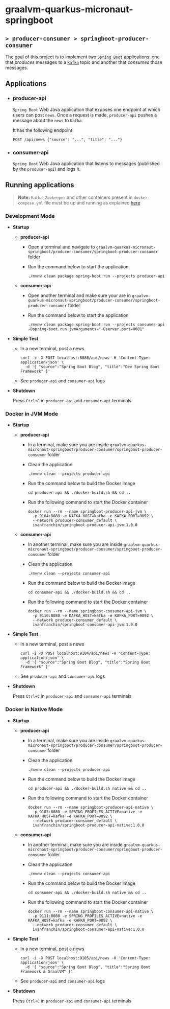# graalvm-quarkus-micronaut-springboot
## `> producer-consumer > springboot-producer-consumer`

The goal of this project is to implement two [`Spring Boot`](https://docs.spring.io/spring-boot/docs/current/reference/htmlsingle/) applications: one that _produces_ messages to a [`Kafka`](https://kafka.apache.org/) topic and another that _consumes_ those messages.

## Applications

- ### producer-api

  `Spring Boot` Web Java application that exposes one endpoint at which users can post `news`. Once a request is made, `producer-api` pushes a message about the `news` to `Kafka`.

  It has the following endpoint:
  ```
  POST /api/news {"source": "...", "title": "..."}
  ```

- ### consumer-api

  `Spring Boot` Web Java application that listens to messages (published by the `producer-api`) and logs it.

## Running applications

> **Note:** `Kafka`, `Zookeeper` and other containers present in `docker-compose.yml` file must be up and running as explained [here](https://github.com/ivangfr/graalvm-quarkus-micronaut-springboot/tree/master/producer-consumer#start-environment)

### Development Mode

- **Startup**

  - **producer-api**

    - Open a terminal and navigate to `graalvm-quarkus-micronaut-springboot/producer-consumer/springboot-producer-consumer` folder

    - Run the command below to start the application
      ```
      ./mvnw clean package spring-boot:run --projects producer-api
      ```

  - **consumer-api**

    - Open another terminal and make sure your are in `graalvm-quarkus-micronaut-springboot/producer-consumer/springboot-producer-consumer` folder

    - Run the command below to start the application
      ```
      ./mvnw clean package spring-boot:run --projects consumer-api -Dspring-boot.run.jvmArguments="-Dserver.port=8081"
      ```

- **Simple Test**

  - In a new terminal, post a news
    ```
    curl -i -X POST localhost:8080/api/news -H 'Content-Type: application/json' \
      -d '{ "source":"Spring Boot Blog", "title":"Dev Spring Boot Framework" }'
    ```

  - See `producer-api` and `consumer-api` logs

- **Shutdown**

  Press `Ctrl+C` in `producer-api` and `consumer-api` terminals

### Docker in JVM Mode

- **Startup**

  - **producer-api**

    - In a terminal, make sure you are inside `graalvm-quarkus-micronaut-springboot/producer-consumer/springboot-producer-consumer` folder

    - Clean the application
      ```
      ./mvnw clean --projects producer-api
      ```

    - Run the command below to build the Docker image
      ```
      cd producer-api && ./docker-build.sh && cd ..
      ```

    - Run the following command to start the Docker container
      ```
      docker run --rm --name springboot-producer-api-jvm \
        -p 9104:8080 -e KAFKA_HOST=kafka -e KAFKA_PORT=9092 \
        --network producer-consumer_default \
        ivanfranchin/springboot-producer-api-jvm:1.0.0
      ```

  - **consumer-api**

    - In another terminal, make sure you are inside `graalvm-quarkus-micronaut-springboot/producer-consumer/springboot-producer-consumer` folder

    - Clean the application
      ```
      ./mvnw clean --projects consumer-api
      ```

    - Run the command below to build the Docker image
      ```
      cd consumer-api && ./docker-build.sh && cd ..
      ```

    - Run the following command to start the Docker container
      ```
      docker run --rm --name springboot-consumer-api-jvm \
        -p 9110:8080 -e KAFKA_HOST=kafka -e KAFKA_PORT=9092 \
        --network producer-consumer_default \
        ivanfranchin/springboot-consumer-api-jvm:1.0.0
      ```

- **Simple Test**

  - In a new terminal, post a news
    ```
    curl -i -X POST localhost:9104/api/news -H 'Content-Type: application/json' \
      -d '{ "source":"Spring Boot Blog", "title":"Spring Boot Framework" }'
    ```

  - See `producer-api` and `consumer-api` logs

- **Shutdown**

  Press `Ctrl+C` in `producer-api` and `consumer-api` terminals

### Docker in Native Mode

- **Startup**

  - **producer-api**

    - In a terminal, make sure you are inside `graalvm-quarkus-micronaut-springboot/producer-consumer/springboot-producer-consumer` folder

    - Clean the application
      ```
      ./mvnw clean --projects producer-api
      ```

    - Run the command below to build the Docker image
      ```
      cd producer-api && ./docker-build.sh native && cd ..
      ```

    - Run the following command to start the Docker container
      ```
      docker run --rm --name springboot-producer-api-native \
        -p 9105:8080 -e SPRING_PROFILES_ACTIVE=native -e KAFKA_HOST=kafka -e KAFKA_PORT=9092 \
        --network producer-consumer_default \
        ivanfranchin/springboot-producer-api-native:1.0.0
      ```

  - **consumer-api**

    - In another terminal, make sure you are inside `graalvm-quarkus-micronaut-springboot/producer-consumer/springboot-producer-consumer` folder

    - Clean the application
      ```
      ./mvnw clean --projects consumer-api
      ```

    - Run the command below to build the Docker image
      ```
      cd consumer-api && ./docker-build.sh native && cd ..
      ```

    - Run the following command to start the Docker container
      ```
      docker run --rm --name springboot-consumer-api-native \
        -p 9111:8080 -e SPRING_PROFILES_ACTIVE=native -e KAFKA_HOST=kafka -e KAFKA_PORT=9092 \
        --network producer-consumer_default \
        ivanfranchin/springboot-consumer-api-native:1.0.0
      ```

- **Simple Test**

  - In a new terminal, post a news
    ```
    curl -i -X POST localhost:9105/api/news -H 'Content-Type: application/json' \
      -d '{ "source":"Spring Boot Blog", "title":"Spring Boot Framework & GraalVM" }'
    ```

  - See `producer-api` and `consumer-api` logs

- **Shutdown**

  Press `Ctrl+C` in `producer-api` and `consumer-api` terminals
